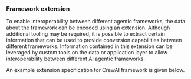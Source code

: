 ### Framework extension

To enable interoperability between different agentic frameworks, the data about the framework can be encoded using an extension. Although additional tooling may be required, it is possible to extract certain information that can be used to provide conversion capabilities between different frameworks. Information contained in this extension can be leveraged by custom tools on the data or application layer to allow interoperability between different AI agentic frameworks.

An example extension specification for CrewAI framework is given below.